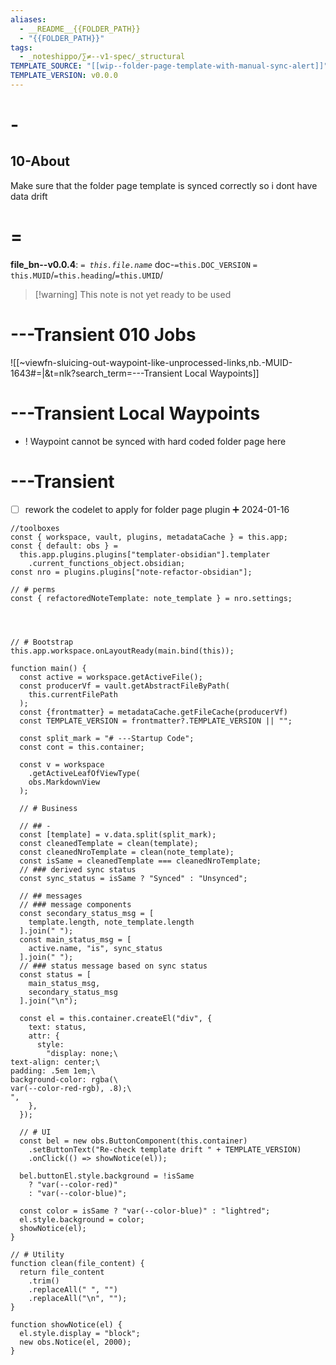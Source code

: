 ```yaml
---
aliases:
  - __README__{{FOLDER_PATH}}
  - "{{FOLDER_PATH}}"
tags:
  - _noteshippo/∑≠--v1-spec/_structural
TEMPLATE_SOURCE: "[[wip--folder-page-template-with-manual-sync-alert]]"
TEMPLATE_VERSION: v0.0.0
---
```


# -

## 10-About

Make sure that the folder page template is synced correctly so i dont have data drift

# =

**file_bn--v0.0.4**: *`= this.file.name`* doc-`=this.DOC_VERSION` `= this.MUID`/`=this.heading`/`=this.UMID`/

> [!warning] This note is not yet ready to be used


# ---Transient 010 Jobs

![[~viewfn-sluicing-out-waypoint-like-unprocessed-links,nb.-MUID-1643#=|&t=nlk?search_term=---Transient Local Waypoints]]

# ---Transient Local Waypoints

* ! Waypoint cannot be synced with hard coded folder page here

# ---Transient

* [ ] rework the codelet to apply for folder page plugin ➕ 2024-01-16
```
//toolboxes
const { workspace, vault, plugins, metadataCache } = this.app;
const { default: obs } =
  this.app.plugins.plugins["templater-obsidian"].templater
    .current_functions_object.obsidian;
const nro = plugins.plugins["note-refactor-obsidian"];

// # perms
const { refactoredNoteTemplate: note_template } = nro.settings;




// # Bootstrap
this.app.workspace.onLayoutReady(main.bind(this));

function main() {
  const active = workspace.getActiveFile();
  const producerVf = vault.getAbstractFileByPath(
    this.currentFilePath
  );
  const {frontmatter} = metadataCache.getFileCache(producerVf)
  const TEMPLATE_VERSION = frontmatter?.TEMPLATE_VERSION || "";
  
  const split_mark = "# ---Startup Code";
  const cont = this.container;
  
  const v = workspace
    .getActiveLeafOfViewType(
    obs.MarkdownView
  );
  
  // # Business 
  
  // ## - 
  const [template] = v.data.split(split_mark);
  const cleanedTemplate = clean(template);
  const cleanedNroTemplate = clean(note_template);
  const isSame = cleanedTemplate === cleanedNroTemplate;
  // ### derived sync status  
  const sync_status = isSame ? "Synced" : "Unsynced";
  
  // ## messages
  // ### message components
  const secondary_status_msg = [
    template.length, note_template.length
  ].join(" ");
  const main_status_msg = [
    active.name, "is", sync_status
  ].join(" ");
  // ### status message based on sync status
  const status = [
    main_status_msg, 
    secondary_status_msg
  ].join("\n");

  const el = this.container.createEl("div", {
    text: status,
    attr: {
      style:
        "display: none;\
text-align: center;\
padding: .5em 1em;\
background-color: rgba(\
var(--color-red-rgb), .8);\
",
    },
  });

  // # UI
  const bel = new obs.ButtonComponent(this.container)
    .setButtonText("Re-check template drift " + TEMPLATE_VERSION)
    .onClick(() => showNotice(el));

  bel.buttonEl.style.background = !isSame
    ? "var(--color-red)"
    : "var(--color-blue)";

  const color = isSame ? "var(--color-blue)" : "lightred";
  el.style.background = color;
  showNotice(el);
}

// # Utility
function clean(file_content) {
  return file_content
    .trim()
    .replaceAll(" ", "")
    .replaceAll("\n", "");
}

function showNotice(el) {
  el.style.display = "block";
  new obs.Notice(el, 2000);
}
```
